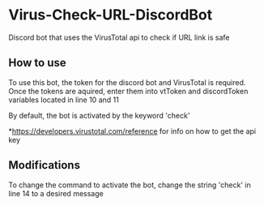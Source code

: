 # Virus-Check-URL-DiscordBot
Discord bot that uses the VirusTotal api to check if URL link is safe

## How to use
To use this bot, the token for the discord bot and VirusTotal is required.
Once the tokens are aquired, enter them into vtToken and discordToken variables located in line 10 and 11

By default, the bot is activated by the keyword 'check'

*https://developers.virustotal.com/reference for info on how to get the api key

## Modifications
To change the command to activate the bot, change the string 'check' in line 14 to a desired message

